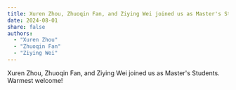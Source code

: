 ```yaml
---
title: Xuren Zhou, Zhuoqin Fan, and Ziying Wei joined us as Master's Students. Welcome!
date: 2024-08-01
share: false
authors:
  - "Xuren Zhou"
  - "Zhuoqin Fan"
  - "Ziying Wei"
---
```


Xuren Zhou, Zhuoqin Fan, and Ziying Wei joined us as Master's Students. Warmest welcome!

<!--more-->

